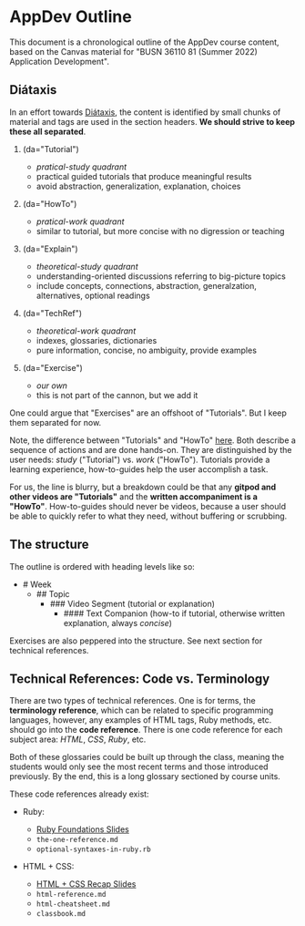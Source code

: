 # AppDev Outline

This document is a chronological outline of the AppDev course content, based on the Canvas material for "BUSN 36110 81 (Summer 2022) Application Development". 

## Diátaxis

In an effort towards [Diátaxis](https://diataxis.fr/), the content is identified by small chunks of material and tags are used in the section headers. **We should strive to keep these all separated**.

  1. (da="Tutorial")
      - *pratical-study quadrant*
      - practical guided tutorials that produce meaningful results
      - avoid abstraction, generalization, explanation, choices

  1. (da="HowTo")
      - *pratical-work quadrant*
      - similar to tutorial, but more concise with no digression or teaching

  1. (da="Explain")
      - *theoretical-study quadrant*
      - understanding-oriented discussions referring to big-picture topics
      - include concepts, connections, abstraction, generalzation, alternatives, optional readings
  
  1. (da="TechRef")
      - *theoretical-work quadrant*
      - indexes, glossaries, dictionaries
      - pure information, concise, no ambiguity, provide examples

  1. (da="Exercise")
      - *our own*
      - this is not part of the cannon, but we add it

One could argue that "Exercises" are an offshoot of "Tutorials". But I keep them separated for now.

Note, the difference between "Tutorials" and "HowTo" [here](https://diataxis.fr/tutorials-how-to/#whats-the-difference-between-a-tutorial-and-how-to-guide). Both describe a sequence of actions and are done hands-on. They are distinguished by the user needs: *study* ("Tutorial") vs. *work* ("HowTo"). Tutorials provide a learning experience, how-to-guides help the user accomplish a task. 

For us, the line is blurry, but a breakdown could be that any **gitpod and other videos are "Tutorials"** and the **written accompaniment is a "HowTo"**. How-to-guides should never be videos, because a user should be able to quickly refer to what they need, without buffering or scrubbing.


## The structure

The outline is ordered with heading levels like so:

  - \# Week
    - \## Topic
      - \### Video Segment (tutorial or explanation)
        - \#### Text Companion (how-to if tutorial, otherwise written explanation, always *concise*)

Exercises are also peppered into the structure. See next section for technical references.

## Technical References: Code vs. Terminology

There are two types of technical references. One is for terms, the **terminology reference**, which can be related to specific programming languages, however, any examples of HTML tags, Ruby methods, etc. should go into the **code reference**. There is one code reference for each subject area: *HTML*, *CSS*, *Ruby*, etc.

Both of these glossaries could be built up through the class, meaning the students would only see the most recent terms and those introduced previously. By the end, this is a long glossary sectioned by course units.

These code references already exist:
  
  - Ruby:
    - [Ruby Foundations Slides](https://firstdraft.slides.com/raghubetina/05-ruby-foundations?token=SFyjvCyP)
    - `the-one-reference.md`
    - `optional-syntaxes-in-ruby.rb`

  - HTML + CSS:  
    - [HTML + CSS Recap Slides](https://firstdraft.slides.com/raghubetina/html-and-css-recap?token=8gU8ghvw)
    - `html-reference.md`
    - `html-cheatsheet.md`
    - `classbook.md`
